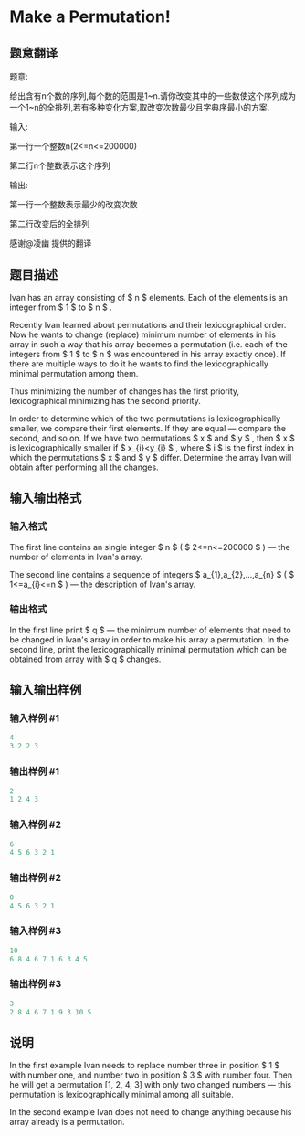 # Make a Permutation!

## 题意翻译

题意:

给出含有n个数的序列,每个数的范围是1~n.请你改变其中的一些数使这个序列成为一个1~n的全排列,若有多种变化方案,取改变次数最少且字典序最小的方案.

输入:

第一行一个整数n(2<=n<=200000)

第二行n个整数表示这个序列

输出:

第一行一个整数表示最少的改变次数

第二行改变后的全排列

感谢@凌幽 提供的翻译

## 题目描述

Ivan has an array consisting of $ n $ elements. Each of the elements is an integer from $ 1 $ to $ n $ .

Recently Ivan learned about permutations and their lexicographical order. Now he wants to change (replace) minimum number of elements in his array in such a way that his array becomes a permutation (i.e. each of the integers from $ 1 $ to $ n $ was encountered in his array exactly once). If there are multiple ways to do it he wants to find the lexicographically minimal permutation among them.

Thus minimizing the number of changes has the first priority, lexicographical minimizing has the second priority.

In order to determine which of the two permutations is lexicographically smaller, we compare their first elements. If they are equal — compare the second, and so on. If we have two permutations $ x $ and $ y $ , then $ x $ is lexicographically smaller if $ x_{i}<y_{i} $ , where $ i $ is the first index in which the permutations $ x $ and $ y $ differ. Determine the array Ivan will obtain after performing all the changes.

## 输入输出格式

### 输入格式

The first line contains an single integer $ n $ ( $ 2<=n<=200000 $ ) — the number of elements in Ivan's array.

The second line contains a sequence of integers $ a_{1},a_{2},...,a_{n} $ ( $ 1<=a_{i}<=n $ ) — the description of Ivan's array.

### 输出格式

In the first line print $ q $ — the minimum number of elements that need to be changed in Ivan's array in order to make his array a permutation. In the second line, print the lexicographically minimal permutation which can be obtained from array with $ q $ changes.

## 输入输出样例

### 输入样例 #1

```cpp
4
3 2 2 3

```
### 输出样例 #1

```cpp
2
1 2 4 3 

```
### 输入样例 #2

```cpp
6
4 5 6 3 2 1

```
### 输出样例 #2

```cpp
0
4 5 6 3 2 1 

```
### 输入样例 #3

```cpp
10
6 8 4 6 7 1 6 3 4 5

```
### 输出样例 #3

```cpp
3
2 8 4 6 7 1 9 3 10 5 

```
## 说明

In the first example Ivan needs to replace number three in position $ 1 $ with number one, and number two in position $ 3 $ with number four. Then he will get a permutation \[1, 2, 4, 3\] with only two changed numbers — this permutation is lexicographically minimal among all suitable.

In the second example Ivan does not need to change anything because his array already is a permutation.

